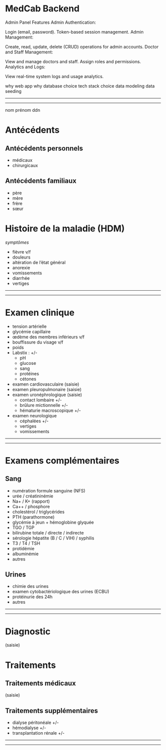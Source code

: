# MedCab Backend

Admin Panel Features
Admin Authentication:

Login (email, password).
Token-based session management.
Admin Management:

Create, read, update, delete (CRUD) operations for admin accounts.
Doctor and Staff Management:

View and manage doctors and staff.
Assign roles and permissions.
Analytics and Logs:

View real-time system logs and usage analytics.

why web app
why database choice
tech stack choice
data modeling
data seeding

---

---

nom
prénom
ddn

# Antécédents

## Antécédents personnels

- médicaux
- chirurgicaux

## Antécédents familiaux

- père
- mère
- frère
- sœur

# Histoire de la maladie (HDM)

_symptômes_

- fièvre v/f
- douleurs
- altération de l’état général
- anorexie
- vomissements
- diarrhée
- vertiges

---

---

# Examen clinique

- tension artérielle
- glycémie capillaire
- œdème des membres inférieurs v/f
- bouffissure du visage v/f
- poids
- Labstix : +/-
  - pH
  - glucose
  - sang
  - protéines
  - cétones
- examen cardiovasculaire (saisie)
- examen pleuropulmonaire (saisie)
- examen uronéphrologique (saisie)
  - contact lombaire +/-
  - brûlure mictionnelle +/-
  - hématurie macroscopique +/-
- examen neurologique
  - céphalées +/-
  - vertiges
  - vomissements

---

---

# Examens complémentaires

## Sang

- numération formule sanguine (NFS)
- urée / créatininémie
- Na+ / K+ (rapport)
- Ca++ / phosphore
- cholestérol / triglycérides
- PTH (parathormone)
- glycémie à jeun + hémoglobine glyquée
- TGO / TGP
- bilirubine totale / directe / indirecte
- sérologie hépatite (B / C / VIH) / syphilis
- T3 / T4 / TSH
- protidémie
- albuminémie
- autres

## Urines

- chimie des urines
- examen cytobactériologique des urines (ECBU)
- protéinurie des 24h
- autres

---

---

# Diagnostic

(saisie)

# Traitements

## Traitements médicaux

(saisie)

## Traitements supplémentaires

- dialyse péritonéale +/-
- hémodialyse +/-
- transplantation rénale +/-

---

---
